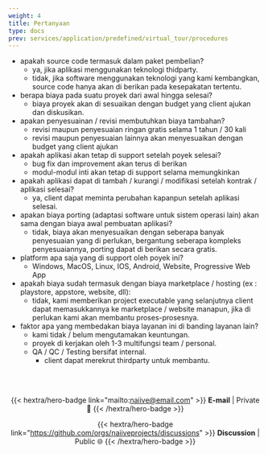 ```yaml
---
weight: 4
title: Pertanyaan
type: docs
prev: services/application/predefined/virtual_tour/procedures
---
```


- apakah source code termasuk dalam paket pembelian?
  - ya, jika aplikasi menggunakan teknologi thidparty.
  - tidak, jika software menggunakan teknologi yang kami kembangkan, source code hanya akan di berikan pada kesepakatan tertentu.
- berapa biaya pada suatu proyek dari awal hingga selesai?
  - biaya proyek akan di sesuaikan dengan budget yang client ajukan dan diskusikan.
- apakan penyesuainan / revisi membutuhkan biaya tambahan?
  - revisi maupun penyesuaian ringan gratis selama 1 tahun / 30 kali
  - revisi maupun penyesuaian lainnya akan menyesuaikan dengan budget yang client ajukan
- apakah aplikasi akan tetap di support setelah poyek selesai?
  - bug fix dan improvement akan terus di berikan
  - modul-modul inti akan tetap di support selama memungkinkan
- apakah aplikasi dapat di tambah / kurangi / modifikasi setelah kontrak / aplikasi selesai?
  - ya, client dapat meminta perubahan kapanpun setelah aplikasi selesai.
- apakan biaya porting (adaptasi software untuk sistem operasi lain) akan sama dengan biaya awal pembuatan aplikasi?
  - tidak, biaya akan menyesuaikan dengan seberapa banyak penyesuaian yang di perlukan, bergantung seberapa kompleks penyesuaiannya, porting dapat di berikan secara gratis.
- platform apa saja yang di support oleh poyek ini?
  - Windows, MacOS, Linux, IOS, Android, Website, Progressive Web App
- apakah biaya sudah termasuk dengan biaya marketplace / hosting (ex : playstore, appstore, website, dll):
  - tidak, kami memberikan project executable yang selanjutnya client dapat memasukkannya ke marketplace / website manapun, jika di perlukan kami akan membantu proses-prosesnya.
- faktor apa yang membedakan biaya layanan ini di banding layanan lain?
  - kami tidak / belum mengutamakan keuntungan.
  - proyek di kerjakan oleh 1-3 multifungsi team / personal.
  - QA / QC / Testing bersifat internal.
    - client dapat merekrut thirdparty untuk membantu.

<div style="text-align: center;"><br><br>

{{< hextra/hero-badge link="mailto:naiive@email.com" >}}
**E-mail** | Private 🔐
{{< /hextra/hero-badge >}}

{{< hextra/hero-badge link="https://github.com/orgs/naiiveprojects/discussions" >}}
**Discussion** | Public 🌐
{{< /hextra/hero-badge >}}

</div>
